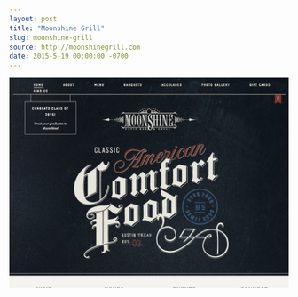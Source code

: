 ```yaml
---
layout: post
title: "Moonshine Grill"
slug: moonshine-grill
source: http://moonshinegrill.com
date: 2015-5-19 00:00:00 -0700
---
```


<img src="/screenshots/moonshine-grill.jpg">
